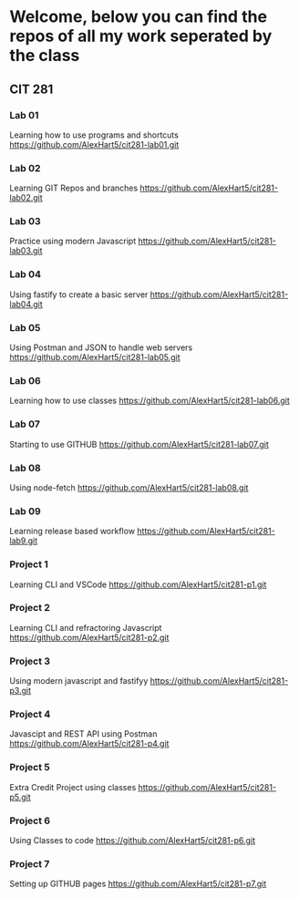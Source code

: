# Welcome, below you can find the repos of all my work seperated by the class

## CIT 281
### Lab 01
Learning how to use programs and shortcuts
https://github.com/AlexHart5/cit281-lab01.git
### Lab 02
Learning GIT Repos and branches
https://github.com/AlexHart5/cit281-lab02.git
### Lab 03
Practice using modern Javascript
https://github.com/AlexHart5/cit281-lab03.git
### Lab 04
Using fastify to create a basic server
https://github.com/AlexHart5/cit281-lab04.git
### Lab 05
Using Postman and JSON to handle web servers
https://github.com/AlexHart5/cit281-lab05.git
### Lab 06
Learning how to use classes
https://github.com/AlexHart5/cit281-lab06.git
### Lab 07
Starting to use GITHUB
https://github.com/AlexHart5/cit281-lab07.git
### Lab 08
Using node-fetch
https://github.com/AlexHart5/cit281-lab08.git
### Lab 09
Learning release based workflow
https://github.com/AlexHart5/cit281-lab9.git
### Project 1
Learning CLI and VSCode
https://github.com/AlexHart5/cit281-p1.git
### Project 2
Learning CLI and refractoring Javascript
https://github.com/AlexHart5/cit281-p2.git
### Project 3
Using modern javascript and fastifyy
https://github.com/AlexHart5/cit281-p3.git
### Project 4
Javascipt and REST API using Postman
https://github.com/AlexHart5/cit281-p4.git
### Project 5
Extra Credit Project using classes
https://github.com/AlexHart5/cit281-p5.git
### Project 6
Using Classes to code
https://github.com/AlexHart5/cit281-p6.git
### Project 7
Setting up GITHUB pages
https://github.com/AlexHart5/cit281-p7.git
